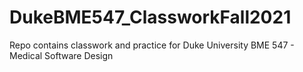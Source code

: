 # DukeBME547_ClassworkFall2021
Repo contains classwork and practice for Duke University BME 547 - Medical Software Design
